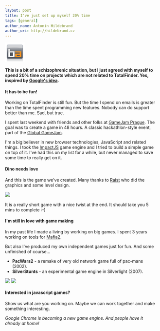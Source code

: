 ```yaml
---
layout: post
title: I've just set up myself 20% time
tags: [general]
author_name: Antonin Hildebrand
author_uri: http://hildebrand.cz
---
```


<img src="/shared/img/icons/binaryage-badge-64.png" class="intro-icon"/>

**This is a bit of a schizophrenic situation, but I just agreed with myself to spend 20% time on projects which are not related to TotalFinder. Yes, inspired by [Google's idea](http://lifehacker.com/5497057/set-up-your-own-google+style-20+percent-time-to-try-new-projects).**

#### It has to be fun!

Working on TotalFinder is still fun. But the time I spend on emails is greater than the time spent programming new features. Nobody can do support better than me. Sad, but true.

I spent last weekend with friends and other folks at [GameJam Prague](http://gamejamprague.org). The goal was to create a game in 48 hours. A classic hackathlon-style event, part of the [Global GameJam](http://globalgamejam.org).

I'm a big believer in new browser technologies, JavaScript and related things. I took the [ImpactJS](http://impactjs.com) game engine and I tried to build a simple game on top of it. I've had this on my list for a while, but never managed to save some time to really get on it.

#### Dino needs love

And this is the game we've created. Many thanks to [Raist](http://raist.cz) who did the graphics and some level design.

<a href="http://dino.binaryage.com"><img src="http://dino.binaryage.com/media/splash1.gif"></a>

It is a really short game with a nice twist at the end. It should take you 5 mins to complete :-)

#### I'm still in love with game making

In my past life I made a living by working on big games. I spent 3 years working on tools for [Mafia2](http://www.mafia2game.com).

But also I've produced my own independent games just for fun. And some unfinished of course...

* **PacWars2** - a remake of very old network game full of pac-mans (2002).
* **SilverStunts** - an experimental game engine in Silverlight (2007).

<a href="http://pw2.hildebrand.cz"><img src="http://pw2.hildebrand.cz/shots100/shot12.gif" width="260"></a>
<a href="http://www.codeproject.com/KB/silverlight/sstunts.aspx"><img src="/images/silverstunts-editor.png" width="324"></a>

#### Interested in javascript games?

Show us what are you working on. Maybe we can work together and make something interesting.

*Google Chrome is becoming a new game engine. And people have it already at home!*